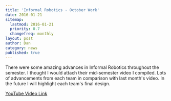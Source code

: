 ```yaml
---
title: 'Informal Robotics - October Work'
date: 2016-01-21
sitemap:
  lastmod: 2016-01-21
  priority: 0.7
  changefreq: monthly
layout: post
author: Dan
category: news
published: true
---
```


There were some amazing advances in Informal Robotics throughout the semester.  I thought I would attach their mid-semester video I compiled.  Lots of advancements from each team in comparison with last month's video.  In the future I will highlight each team's final design.

[YouTube Video Link](https://www.youtube.com/embed/qzjiu_py_gQ)